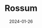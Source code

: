 ---  
layout: startup_page  
title: "Rossum"  
id: "rossum.ai"  
permalink: "/rossumrossum.ai01262024/"  
website: "https://rossum.ai/"  
funding_round: "Debt"  
funding_amount: ""  
investors: "CIBC Innovation Banking"  
about: "Rossum is an AI-powered transactional document automation platform that automates the full lifecycle of transactional documents, from ingesting invoices and analyzing data to document approvals. Its customer-focused platform helps streamline productivity for enterprise businesses. Rossum's technology creates genuine innovation in the intelligent document processing market."  
markets: "AI, Intelligent Document Processing (IDP), Artificial Intelligence (AI), Document Management, Machine Learning, SaaS, Software, Business/Productivity Software, Media and Information Services (B2B), Automation/Workflow Software"  
hq: "London, England, United Kingdom"  
founded_year: "2017"  
linkedin: "https://www.linkedin.com/company/rossum"  
twitter: "https://twitter.com/rossumai"  
instagram: ""  
facebook: "https://www.facebook.com/RossumAi"  
crunchbase: "https://www.crunchbase.com/organization/rossum"  
pitchbook: "https://pitchbook.com/profiles/company/179815-51"  

date_display: "26-Jan-2024"  
date: "2024-01-26"

# SEO Optimization  
meta_title: "Rossum - Debt"  
meta_description: "Rossum, Rossum is an AI-powered transactional document automation platform that automates the full lifecycle of transactional documents, from ingesting invoic..."  
meta_keywords: "Rossum, AI, Intelligent Document Processing (IDP), Artificial Intelligence (AI), Document Management, Machine Learning, SaaS, Software, Business/Productivity Software, Media and Information Services (B2B), Automation/Workflow Software, Debt funding"  
canonical_url: "https://startup.projectstartups.com/rossumrossum.ai01262024/"  
---